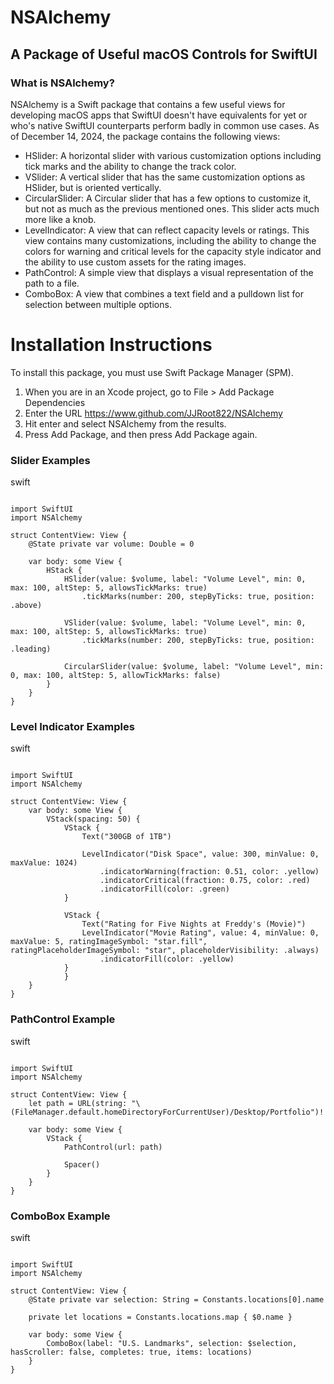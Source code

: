 # NSAlchemy
## A Package of Useful macOS Controls for SwiftUI

### What is NSAlchemy?

NSAlchemy is a Swift package that contains a few useful views for developing macOS apps that SwiftUI doesn't have equivalents for yet or who's native SwiftUI counterparts perform badly in common use cases.
As of December 14, 2024, the package contains the following views:
- HSlider: A horizontal slider with various customization options including tick marks and the ability to change the track color.
- VSlider: A vertical slider that has the same customization options as HSlider, but is oriented vertically.
- CircularSlider: A Circular slider that has a few options to customize it, but not as much as the previous mentioned ones. This slider acts much more like a knob.
- LevelIndicator: A view that can reflect capacity levels or ratings. This view contains many customizations, including the ability to change the colors for warning and critical levels for the capacity style indicator and the ability to use custom assets for the rating images.
- PathControl: A simple view that displays a visual representation of the path to a file.
- ComboBox: A view that combines a text field and a pulldown list for selection between multiple options.

# Installation Instructions

To install this package, you must use Swift Package Manager (SPM).

1. When you are in an Xcode project, go to File > Add Package Dependencies
2. Enter the URL https://www.github.com/JJRoot822/NSAlchemy
3. Hit enter and select NSAlchemy from the results.
4. Press Add Package, and then press Add Package again.

### Slider Examples

swift
```

import SwiftUI
import NSAlchemy

struct ContentView: View {
    @State private var volume: Double = 0
    
    var body: some View {
        HStack {
            HSlider(value: $volume, label: "Volume Level", min: 0, max: 100, altStep: 5, allowsTickMarks: true)
                .tickMarks(number: 200, stepByTicks: true, position: .above)
        
            VSlider(value: $volume, label: "Volume Level", min: 0, max: 100, altStep: 5, allowsTickMarks: true)
                .tickMarks(number: 200, stepByTicks: true, position: .leading)
        
            CircularSlider(value: $volume, label: "Volume Level", min: 0, max: 100, altStep: 5, allowTickMarks: false)
        }
    }
}
```

### Level Indicator Examples

swift
```

import SwiftUI
import NSAlchemy

struct ContentView: View {
    var body: some View {
        VStack(spacing: 50) {
            VStack {
                Text("300GB of 1TB")
                
                LevelIndicator("Disk Space", value: 300, minValue: 0, maxValue: 1024)
                    .indicatorWarning(fraction: 0.51, color: .yellow)
                    .indicatorCritical(fraction: 0.75, color: .red)
                    .indicatorFill(color: .green)
            }
            
            VStack {
                Text("Rating for Five Nights at Freddy's (Movie)")
                LevelIndicator("Movie Rating", value: 4, minValue: 0, maxValue: 5, ratingImageSymbol: "star.fill", ratingPlaceholderImageSymbol: "star", placeholderVisibility: .always)
                    .indicatorFill(color: .yellow)
            }
            }
    }
}
```

### PathControl Example

swift
```

import SwiftUI
import NSAlchemy

struct ContentView: View {
    let path = URL(string: "\(FileManager.default.homeDirectoryForCurrentUser)/Desktop/Portfolio")!
    
    var body: some View {
        VStack {
            PathControl(url: path)
            
            Spacer()
        }
    }
}
```

### ComboBox Example

swift
```

import SwiftUI
import NSAlchemy

struct ContentView: View {
    @State private var selection: String = Constants.locations[0].name
    
    private let locations = Constants.locations.map { $0.name }
    
    var body: some View {
        ComboBox(label: "U.S. Landmarks", selection: $selection, hasScroller: false, completes: true, items: locations)
    }
}
```